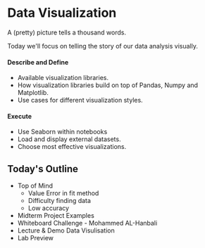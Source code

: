 # Data Visualization

A (pretty) picture tells a thousand words.

Today we'll focus on telling the story of our data analysis visually.

#### Describe and Define

- Available visualization libraries.
- How visualization libraries build on top of Pandas, Numpy and Matplotlib.
- Use cases for different visualization styles.

#### Execute

- Use Seaborn within notebooks
- Load and display external datasets.
- Choose most effective visualizations.

## Today's Outline
- Top of Mind
  - Value Error in fit method
  - Difficulty finding data
  - Low accuracy
- Midterm Project Examples
- Whiteboard Challenge - Mohammed AL-Hanbali
- Lecture & Demo Data Visulisation
- Lab Preview

